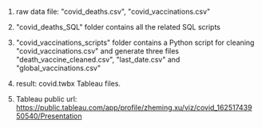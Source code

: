 1. raw data file: "covid_deaths.csv", "covid_vaccinations.csv"

2. "covid_deaths_SQL" folder contains all the related SQL scripts

3. "covid_vaccinations_scripts" folder contains a Python script for cleaning "covid_vaccinations.csv" and 
   generate three files "death_vaccine_cleaned.csv", "last_date.csv" and "global_vaccinations.csv"

3. result: covid.twbx Tableau files.

4. Tableau public url: https://public.tableau.com/app/profile/zheming.xu/viz/covid_16251743950540/Presentation
